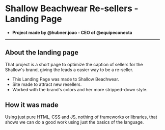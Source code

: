# Shallow Beachwear Re-sellers - Landing Page
* **Project made by @hubner.joao - CEO of @equipeconecta**
---
## About the landing page
That project is a short page to optimize the caption of sellers for the Shallow's brand, giving the leads a easier way to be a re-seller. 
* This Landing Page was made to Shallow Beachwear.
* Site made to attract new resellers.
* Worked with the brand's colors and her more stripped-down style.
## How it was made
Using just pure HTML, CSS and JS, nothing of frameworks or libraries, that shows we can do a good work using just the basics of the language.
